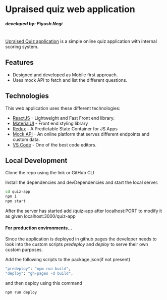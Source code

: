 # Upraised quiz web application
##### _developed by: Piyush Negi_
#
#

[Upraised Quiz application](https://negibaba.github.io/quiz-app/) is a simple online quiz application with internal scoring system.

## Features

- Designed and developed as Mobile first approach.
- Uses mock API to fetch and list the different questions.

## Technologies

This web application uses these different technologies:

- [ReactJS](https://reactjs.org) - Lightweight and Fast Front end library.
- [MaterialUI](https://mui.com/) - Front end styling library
- [Redux](https://redux.js.org/) - A Predictable State Container for JS Apps
- [Mock API](https://mockapi.io/projects) - An online platform that serves different endpoints and custom data.
- [VS Code](https://code.visualstudio.com) - One of the best code editors.

## Local Development


Clone the repo using the link or GitHub CLI

Install the dependencies and devDependencies and start the local server.

```sh
cd quiz-app
npm i
npm start
```

After the server has started add /quiz-app after localhost:PORT to modify it as given
localhost:3000/quiz-app

#### For production environments...

Since the application is deployed in github pages the developer needs to look into the custom scripts *predeploy* and *deploy* to serve their own custom purposes.

Add the following scripts to the package.json(if not present)

```sh
"predeploy": "npm run build",
"deploy": "gh-pages -d build",
```

and then deploy using this command

```sh
npm run deploy
```
